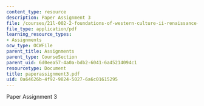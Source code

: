 ```yaml
---
content_type: resource
description: Paper Assignment 3
file: /courses/21l-002-2-foundations-of-western-culture-ii-renaissance-to-modernity-spring-2003/0a64626b4f92982450276a6c01615295_paperassignment3.pdf
file_type: application/pdf
learning_resource_types:
- Assignments
ocw_type: OCWFile
parent_title: Assignments
parent_type: CourseSection
parent_uid: 6d0eea57-4a0a-bdb2-6041-6a45214094c1
resourcetype: Document
title: paperassignment3.pdf
uid: 0a64626b-4f92-9824-5027-6a6c01615295
---
```

Paper Assignment 3

